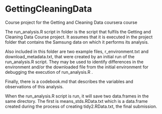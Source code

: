 GettingCleaningData
===================

Course project for the Getting and Cleaning Data coursera course

The run_analysis.R script in folder is the script that fulfils the Getting and Cleaning Data Course project.  It assumes that it is executed in the project folder that contains the Samsung data on which it performs its analysis.

Also included in this folder are two example files, r_environment.txt and download_metadata.txt, that were created by an initial run of the run_analysis.R script.  They may be used to identify differences in the environment and/or the downloaded file from the initial environment for debugging the execution of run_analysis.R .

Finally, there is a codebook.md that describes the variables and observations of this analysis.

When the run_analysis.R script is run, it will save two data.frames in the same directory.  The first is means_stds.RData.txt which is a data.frame created during the process of creating tidy2.RData.txt, the final submission.
